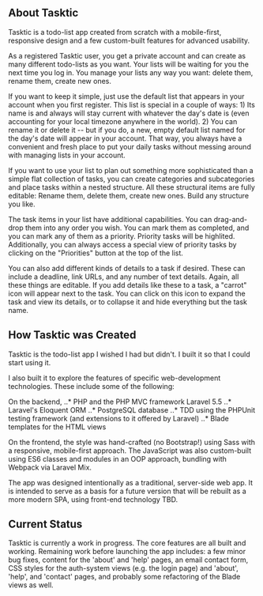 
## About Tasktic

Tasktic is a todo-list app created from scratch with a mobile-first, responsive design and a few custom-built features for advanced usability.

As a registered Tasktic user, you get a private account and can create as many different todo-lists as you want. Your lists will be waiting for you the next time you log in. You manage your lists any way you want: delete them, rename them, create new ones.

If you want to keep it simple, just use the default list that appears in your account when you first register. This list is special in a couple of ways: 1) Its name is and always will stay current with whatever the day's date is (even accounting for your local timezone anywhere in the world). 2) You can rename it or delete it -- but if you do, a new, empty default list named for the day's date will appear in your account. That way, you always have a convenient and fresh place to put your daily tasks without messing around with managing lists in your account.

If you want to use your list to plan out something more sophisticated than a simple flat collection of tasks, you can create categories and subcategories and place tasks within a nested structure. All these structural items are fully editable: Rename them, delete them, create new ones. Build any structure you like.

The task items in your list have additional capabilities. You can drag-and-drop them into any order you wish. You can mark them as completed, and you can mark any of them as a priority. Priority tasks will be highlited. Additionally, you can always access a special view of priority tasks by clicking on the "Priorities" button at the top of the list.

You can also add different kinds of details to a task if desired. These can include a deadline, link URLs, and any number of text details. Again, all these things are editable. If you add details like these to a task, a "carrot" icon will appear next to the task. You can click on this icon to expand the task and view its details, or to collapse it and hide everything but the task name.

## How Tasktic was Created

Tasktic is the todo-list app I wished I had but didn't. I built it so that I could start using it.

I also built it to explore the features of specific web-development technologies. These include some of the following:

On the backend,
..* PHP and the PHP MVC framework Laravel 5.5
..* Laravel's Eloquent ORM
..* PostgreSQL database
..* TDD using the PHPUnit testing framework (and extensions to it offered by Laravel)
..* Blade templates for the HTML views

On the frontend, the style was hand-crafted (no Bootstrap!) using Sass with a responsive, mobile-first approach. The JavaScript was also custom-built using ES6 classes and modules in an OOP approach, bundling with Webpack via Laravel Mix.

The app was designed intentionally as a traditional, server-side web app. It is intended to serve as a basis for a future version that will be rebuilt as a more modern SPA, using front-end technology TBD.

## Current Status

Tasktic is currently a work in progress. The core features are all built and working. Remaining work before launching the app includes: a few minor bug fixes, content for the 'about' and 'help' pages, an email contact form, CSS styles for the auth-system views (e.g. the login page) and 'about', 'help', and 'contact' pages, and probably some refactoring of the Blade views as well.